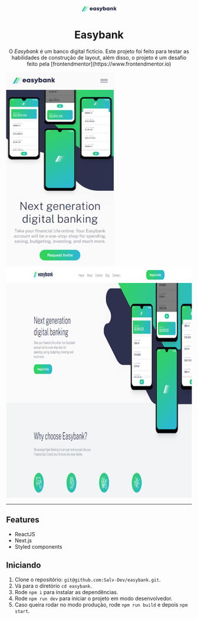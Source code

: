 <h1 align="center">
<br>
  <img src="./public/easybank-logo.png" alt="easybank-logo" width="120">
<br>
<br>
Easybank
</h1>

<p align="center">O <i>Easybank</i> é um banco digital fictício. Este projeto foi feito para testar as habilidades de construção de layout, além disso, o projeto é um desafio feito pela [frontendmentor](https://www.frontendmentor.io)</p>

[//]: # (Add your gifs/images here:)
<div>
  <img src="./public/easybank-mobile.png" alt="demo" height="525" />
  <img src="./public/easybank-desk.png" alt="demo" height="625" />
</div>

<hr />

## Features
[//]: # (Add the features of your project here:)

- ReactJS
- Next.js
- Styled components

## Iniciando

1. Clone o repositório: `git@github.com:Salv-Dev/easybank.git`.
2. Vá para o diretório `cd easybank`.
3. Rode `npm i` para instalar as dependências.
4. Rode `npm run dev` para iniciar o projeto em modo desenvolvedor.
5. Caso queira rodar  no modo produção, rode `npm run build` e depois `npm start`.

